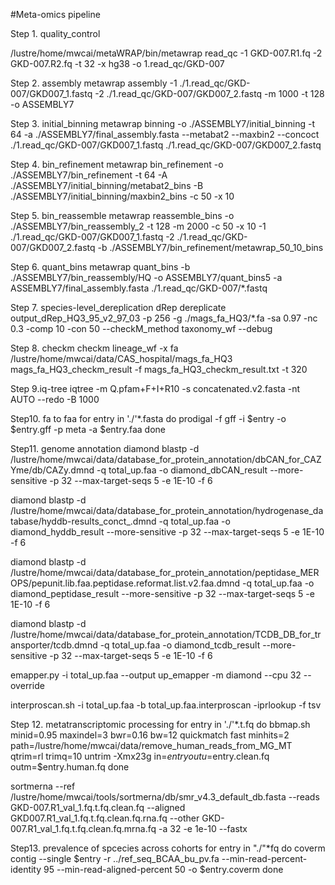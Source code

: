 #Meta-omics pipeline

Step 1. quality_control

/lustre/home/mwcai/metaWRAP/bin/metawrap read_qc -1 GKD-007.R1.fq -2 GKD-007.R2.fq  -t 32 -x hg38 -o 1.read_qc/GKD-007

Step 2. assembly
metawrap assembly -1 ./1.read_qc/GKD-007/GKD007_1.fastq -2 ./1.read_qc/GKD-007/GKD007_2.fastq -m 1000 -t 128 -o ASSEMBLY7

Step 3. initial_binning
metawrap binning -o ./ASSEMBLY7/initial_binning -t 64 -a ./ASSEMBLY7/final_assembly.fasta --metabat2 --maxbin2 --concoct ./1.read_qc/GKD-007/GKD007_1.fastq ./1.read_qc/GKD-007/GKD007_2.fastq

Step 4. bin_refinement
metawrap bin_refinement -o ./ASSEMBLY7/bin_refinement  -t 64 -A ./ASSEMBLY7/initial_binning/metabat2_bins -B ./ASSEMBLY7/initial_binning/maxbin2_bins  -c 50 -x 10

Step 5. bin_reassemble
metawrap reassemble_bins -o ./ASSEMBLY7/bin_reassembly_2  -t 128 -m 2000 -c 50 -x 10 -1 ./1.read_qc/GKD-007/GKD007_1.fastq -2 ./1.read_qc/GKD-007/GKD007_2.fastq -b ./ASSEMBLY7/bin_refinement/metawrap_50_10_bins

Step 6. quant_bins
metawrap quant_bins -b ./ASSEMBLY7/bin_reassembly/HQ  -o ASSEMBLY7/quant_bins5 -a ASSEMBLY7/final_assembly.fasta  ./1.read_qc/GKD-007/*.fastq

Step 7.  species-level_dereplication
dRep dereplicate output_dRep_HQ3_95_v2_97_03 -p 256 -g  ./mags_fa_HQ3/*.fa -sa 0.97 -nc 0.3 -comp 10 -con 50 --checkM_method taxonomy_wf  --debug

Step 8. checkm
checkm lineage_wf -x fa /lustre/home/mwcai/data/CAS_hospital/mags_fa_HQ3 mags_fa_HQ3_checkm_result -f mags_fa_HQ3_checkm_result.txt  -t 320

Step 9.iq-tree
iqtree -m Q.pfam+F+I+R10 -s concatenated.v2.fasta -nt AUTO --redo -B 1000

Step10. fa to faa
for entry in './'*.fasta
do
prodigal -f gff -i $entry -o $entry.gff -p meta -a $entry.faa
done

Step11. genome annotation
diamond blastp -d /lustre/home/mwcai/data/database_for_protein_annotation/dbCAN_for_CAZYme/db/CAZy.dmnd -q  total_up.faa  -o diamond_dbCAN_result --more-sensitive -p 32 --max-target-seqs 5 -e 1E-10 -f 6

diamond blastp -d /lustre/home/mwcai/data/database_for_protein_annotation/hydrogenase_database/hyddb-results_conct_.dmnd -q  total_up.faa  -o diamond_hyddb_result --more-sensitive -p 32 --max-target-seqs 5 -e 1E-10 -f 6

diamond blastp -d /lustre/home/mwcai/data/database_for_protein_annotation/peptidase_MEROPS/pepunit.lib.faa.peptidase.reformat.list.v2.faa.dmnd -q  total_up.faa  -o diamond_peptidase_result --more-sensitive -p 32 --max-target-seqs 5 -e 1E-10 -f 6

diamond blastp -d /lustre/home/mwcai/data/database_for_protein_annotation/TCDB_DB_for_transporter/tcdb.dmnd -q  total_up.faa  -o diamond_tcdb_result --more-sensitive -p 32 --max-target-seqs 5 -e 1E-10 -f 6

emapper.py -i total_up.faa  --output up_emapper -m diamond --cpu 32 --override

interproscan.sh -i total_up.faa -b total_up.faa.interproscan -iprlookup -f tsv

Step 12. metatranscriptomic processing
for entry in './'*.t.fq
do
bbmap.sh minid=0.95 maxindel=3 bwr=0.16 bw=12 quickmatch fast minhits=2 path=/lustre/home/mwcai/data/remove_human_reads_from_MG_MT qtrim=rl trimq=10 untrim -Xmx23g in=$entry outu=$entry.clean.fq outm=$entry.human.fq
done

sortmerna --ref /lustre/home/mwcai/tools/sortmerna/db/smr_v4.3_default_db.fasta --reads GKD-007.R1_val_1.fq.t.fq.clean.fq --aligned GKD007.R1_val_1.fq.t.fq.clean.fq.rna.fq    --other GKD-007.R1_val_1.fq.t.fq.clean.fq.mrna.fq    -a 32 -e 1e-10 --fastx


Step13. prevalence of spcecies across cohorts
for entry in "./"*fq
do
coverm contig --single $entry -r ../ref_seq_BCAA_bu_pv.fa --min-read-percent-identity 95 --min-read-aligned-percent 50  -o $entry.coverm
done

